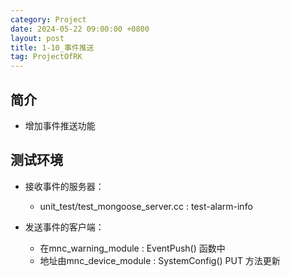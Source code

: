 ```yaml
---
category: Project
date: 2024-05-22 09:00:00 +0800
layout: post
title: 1-10_事件推送
tag: ProjectOfRK
---
```

## 简介

+ 增加事件推送功能

## 测试环境

+ 接收事件的服务器：
  + unit_test/test_mongoose_server.cc  : test-alarm-info

+ 发送事件的客户端：
  + 在mnc_warning_module : EventPush() 函数中
  + 地址由mnc_device_module : SystemConfig() PUT 方法更新
